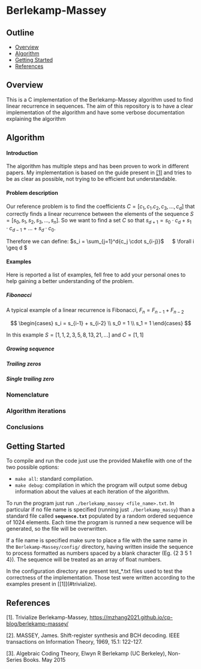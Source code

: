 # Berlekamp-Massey
## Outline
- [Overview](#overview)
- [Algorithm](#algorithm)
- [Getting Started](#getting-started)
- [References](#references)

## Overview
This is a C implementation of the Berlekamp-Massey algorithm used to find linear recurrence in sequences. The aim of this repository is to have a clear implementation of the algorithm and have some verbose documentation explaining the algorithm


## Algorithm
#### Introduction
The algorithm has multiple steps and has been proven to work in different papers. My implementation is based on the guide present in [[1]](#trivialize) and tries to be as clear as possible, not trying to be efficient but understandable.

#### Problem description
Our reference problem is to find the coefficients $C = [c_1,c_1.c_2,c_3,...,c_d]$ that correctly finds a linear recurrence between the elements of the  sequence $S = [s_0,s_1,s_2,s_3,...,s_n]$. So we want to find a set $C$ so that $s_{d+1} = s_0 \cdot c_d + s_1 \cdot c_{d-1} + ... + s_d \cdot c_0$. 

Therefore we can define:
$s_i = \sum_{j=1}^d{c_j \cdot s_{i-j}}$ &emsp; $ \forall i \geq d $

#### Examples
Here is reported a list of examples, fell free to add your personal ones to help gaining a better understanding of the problem.
##### Fibonacci
A typical example of a linear recurrence is Fibonacci, $F_n = F_{n-1} + F_{n-2}$

```math

\begin{cases}
s_i = s_{i-1} + s_{i-2} \\
s_0 = 1 \\
s_1 = 1
\end{cases}

```

In this example $S = [1,1,2,3,5,8,13,21,...]$ and $C = [1,1]$ 
##### Growing sequence

##### Trailing zeros

##### Single trailing zero


### Nomenclature

### Algorithm iterations

### Conclusions

## Getting Started
To compile and run the code just use the provided Makefile with one of the two possible options:
- ```make all```: standard compilation. 
- ```make debug```: compilation in which the program will output some debug information about the values at each iteration of the algorithm. 

To run the program just run ```./berlekamp_massey <file_name>.txt```. In particular if no file name is specified (running just ```./berlekamp_massy```) than a standard file called **`sequence.txt`** populated by a random ordered sequence of 1024 elements. Each time the program is runned a new sequence will be generated, so the file will be overwritten. 

If a file name is specified make sure to place a file with the same name in the `Berlekamp-Massey/config/` directory, having written inside the sequence to process formatted as numbers spaced by a blank character (Eg. {2 3 5 1 4}). The sequence will be treated as an array of float numbers. 

In the configuration directory are present test_*.txt files used to test the correctness of the implementation. Those test were written according to the examples present in \[\[1\]\](#trivialize).

## References
<a id="trivialize">\[1\].</a> Trivialize Berlekamp-Massey, https://mzhang2021.github.io/cp-blog/berlekamp-massey/

<a id="2">\[2\].</a> MASSEY, James. Shift-register synthesis and BCH decoding. IEEE transactions on Information Theory, 1969, 15.1: 122-127. 

<a id="3">\[3\].</a> Algebraic Coding Theory, Elwyn R Berlekamp (UC Berkeley), Non-Series Books. May 2015 
